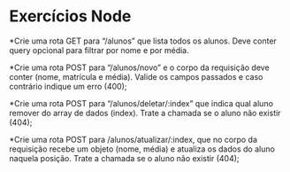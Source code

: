 
# Exercícios Node

*Crie uma rota GET para “/alunos” que lista todos os alunos. Deve conter query opcional para filtrar por nome e por média.

*Crie uma rota POST para “/alunos/novo” e o corpo da requisição deve conter (nome, matrícula e média). Valide os campos passados e caso contrário indique um erro (400);

*Crie uma rota POST para “/alunos/deletar/:index” que indica qual aluno remover do array de dados (index). Trate a chamada se o aluno não existir (404);

*Crie uma rota POST para /alunos/atualizar/:index, que no corpo da requisição recebe um objeto (nome, média) e atualiza os dados do aluno naquela posição. Trate a chamada se o aluno não existir (404);

